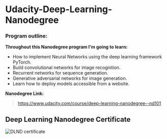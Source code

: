 # Udacity-Deep-Learning-Nanodegree

### Program outline:

**Throughout this Nanodegree program I'm going to learn:**
 - How to implement Neural Networks using the deep learning framework PyTorch.
 - Build convolutional networks for image recognition.
 - Recurrent networks for sequence generation.
 - Generative adversarial networks for image generation.
 - Learn how to deploy models accessible from a website.

 **Nanodegree Link:**
> https://www.udacity.com/course/deep-learning-nanodegree--nd101



## Deep Learning Nanodegree Certificate

![DLND certificate](https://user-images.githubusercontent.com/33187812/71542573-ba7c3680-2970-11ea-90d6-3470e56fa34f.png)
